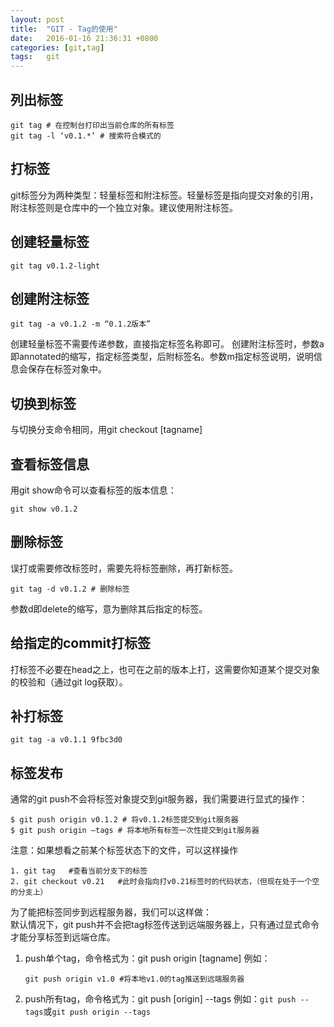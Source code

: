 ```yaml
---
layout: post
title:  "GIT - Tag的使用"
date:   2016-01-16 21:36:31 +0800
categories: [git,tag]
tags:	git
---
```


列出标签
--

```shell
git tag # 在控制台打印出当前仓库的所有标签
git tag -l ‘v0.1.*’ # 搜索符合模式的
```

打标签
--
git标签分为两种类型：轻量标签和附注标签。轻量标签是指向提交对象的引用，附注标签则是仓库中的一个独立对象。建议使用附注标签。

<!--more-->

创建轻量标签
--

```shell
git tag v0.1.2-light
```

创建附注标签
--

```shell
git tag -a v0.1.2 -m “0.1.2版本”
```

创建轻量标签不需要传递参数，直接指定标签名称即可。
创建附注标签时，参数a即annotated的缩写，指定标签类型，后附标签名。参数m指定标签说明，说明信息会保存在标签对象中。

切换到标签
--
与切换分支命令相同，用git checkout [tagname]

查看标签信息
--
用git show命令可以查看标签的版本信息：

```shell
git show v0.1.2
```
删除标签
--
误打或需要修改标签时，需要先将标签删除，再打新标签。

```shell
git tag -d v0.1.2 # 删除标签
```

参数d即delete的缩写，意为删除其后指定的标签。

给指定的commit打标签
--
打标签不必要在head之上，也可在之前的版本上打，这需要你知道某个提交对象的校验和（通过git log获取）。

补打标签
--

```shell
git tag -a v0.1.1 9fbc3d0
```

标签发布
--
通常的git push不会将标签对象提交到git服务器，我们需要进行显式的操作：
   
```shell
$ git push origin v0.1.2 # 将v0.1.2标签提交到git服务器
$ git push origin –tags # 将本地所有标签一次性提交到git服务器
```

注意：如果想看之前某个标签状态下的文件，可以这样操作

```shell
1. git tag   #查看当前分支下的标签
2. git checkout v0.21   #此时会指向打v0.21标签时的代码状态，（但现在处于一个空的分支上）
```
为了能把标签同步到远程服务器，我们可以这样做：<br />
默认情况下，git push并不会把tag标签传送到远端服务器上，只有通过显式命令才能分享标签到远端仓库。


1. push单个tag，命令格式为：git push origin [tagname]
例如：

    ```shell
    git push origin v1.0 #将本地v1.0的tag推送到远端服务器
    ```
2. push所有tag，命令格式为：git push [origin] --tags
例如：`git push --tags`或`git push origin --tags`

